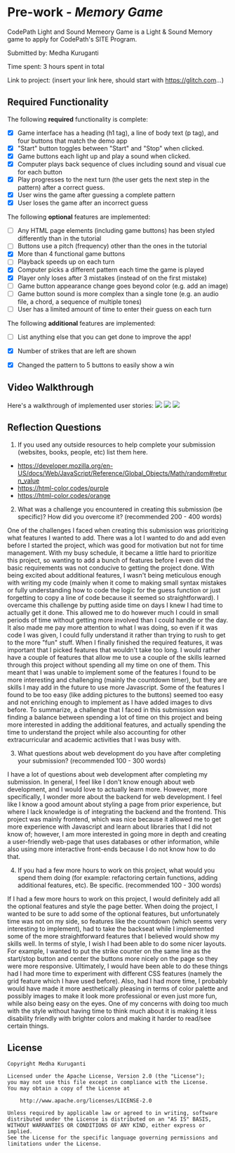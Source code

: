 # Pre-work - *Memory Game*

CodePath Light and Sound Memeory Game is a Light & Sound Memory game to apply for CodePath's SITE Program. 

Submitted by: Medha Kuruganti

Time spent: 3 hours spent in total

Link to project: (insert your link here, should start with https://glitch.com...)

## Required Functionality

The following **required** functionality is complete:

* [X] Game interface has a heading (h1 tag), a line of body text (p tag), and four buttons that match the demo app
* [X] "Start" button toggles between "Start" and "Stop" when clicked. 
* [X] Game buttons each light up and play a sound when clicked. 
* [X] Computer plays back sequence of clues including sound and visual cue for each button
* [X] Play progresses to the next turn (the user gets the next step in the pattern) after a correct guess. 
* [X] User wins the game after guessing a complete pattern
* [X] User loses the game after an incorrect guess

The following **optional** features are implemented:

* [ ] Any HTML page elements (including game buttons) has been styled differently than in the tutorial
* [ ] Buttons use a pitch (frequency) other than the ones in the tutorial
* [X] More than 4 functional game buttons
* [ ] Playback speeds up on each turn
* [X] Computer picks a different pattern each time the game is played
* [X] Player only loses after 3 mistakes (instead of on the first mistake)
* [ ] Game button appearance change goes beyond color (e.g. add an image)
* [ ] Game button sound is more complex than a single tone (e.g. an audio file, a chord, a sequence of multiple tones)
* [ ] User has a limited amount of time to enter their guess on each turn

The following **additional** features are implemented:

- [ ] List anything else that you can get done to improve the app!
- [X] Number of strikes that are left are shown
- [X] Changed the pattern to 5 buttons to easily show a win


## Video Walkthrough

Here's a walkthrough of implemented user stories:
![](https://i.imgur.com/mqQjY3q.gif)
![](https://i.imgur.com/LtubPKv.gif)
![](https://i.imgur.com/z1LWb9J.gif)


## Reflection Questions
1. If you used any outside resources to help complete your submission (websites, books, people, etc) list them here. 
  - https://developer.mozilla.org/en-US/docs/Web/JavaScript/Reference/Global_Objects/Math/random#return_value
  - https://html-color.codes/purple
  - https://html-color.codes/orange

2. What was a challenge you encountered in creating this submission (be specific)? How did you overcome it? (recommended 200 - 400 words) 
    
One of the challenges I faced when creating this submission was prioritizing what features I wanted to add. There was a lot I wanted to do and add even before I started the project, which was good for motivation but not for time management. With my busy schedule, it became a little hard to prioritize this project, so wanting to add a bunch of features before I even did the basic requirements was not conducive to getting the project done. With being excited about additional features, I wasn't being meticulous enough with writing my code (mainly when it come to making small syntax mistakes or fully understanding how to code the logic for the guess function or just forgetting to copy a line of code because it seemed so straightforward). 
I overcame this challenge by putting aside time on days I knew I had time to actually get it done. This allowed me to do however much I could in small periods of time without getting more involved than I could handle or the day. It also made me pay more attention to what I was doing, so even if it was code I was given, I could fully understand it rather than trying to rush to get to the more "fun" stuff. When I finally finished the required features, it was important that I picked features that wouldn't take too long. I would rather have a couple of features that allow me to use a couple of the skills learned through this project without spending all my time on one of them. This meant that I was unable to implement some of the features I found to be more interesting and challenging (mainly the countdown timer), but they are skills I may add in the future to use more Javascript. Some of the features I found to be too easy (like adding pictures to the buttons) seemed too easy and not enriching enough to implement as I have added images to divs before.
To summarize, a challenge that I faced in this submission was finding a balance between spending a lot of time on this project and being more interested in adding the additional features, and actually spending the time to understand the project while also accounting for other extracurricular and academic activities that I was busy with.

    

3. What questions about web development do you have after completing your submission? (recommended 100 - 300 words) 
    
I have a lot of questions about web development after completing my submission. In general, I feel like I don't know enough about web development, and I would love to actually learn more. However, more specifically, I wonder more about the backend for web development. I feel like I know a good amount about styling a page from prior experience, but where I lack knowledge is of integrating the backend and the frontend. This project was mainly frontend, which was nice because it allowed me to get more experience with Javascript and learn about libraries that I did not know of; however, I am more interested in going more in depth and creating a user-friendly web-page that uses databases or other information, while also using more interactive front-ends because I do not know how to do that.


4. If you had a few more hours to work on this project, what would you spend them doing (for example: refactoring certain functions, adding additional features, etc). Be specific. (recommended 100 - 300 words) 
   
If I had a few more hours to work on this project, I would definitely add all the optional features and style the page better. When doing the project, I wanted to be sure to add some of the optional features, but unfortunately time was not on my side, so features like the countdown (which seems very interesting to implement), had to take the backseat while I implemented some of the more straightforward features that I believed would show my skills well. In terms of style, I wish I had been able to do some nicer layouts. For example, I wanted to put the strike counter on the same line as the start/stop button and center the buttons more nicely on the page so they were more responsive. Ultimately, I would have been able to do these things had I had more time to experiment with different CSS features (namely the grid feature which I have used before). Also, had I had more time, I probably would have made it more aesthetically pleasing in terms of color palette and possibly images to make it look more professional or even just more fun, while also being easy on the eyes. One of my concerns with doing too much with the style without having time to think much about it is making it less disability friendly with brighter colors and making it harder to read/see certain things.



## License

    Copyright Medha Kuruganti

    Licensed under the Apache License, Version 2.0 (the "License");
    you may not use this file except in compliance with the License.
    You may obtain a copy of the License at

        http://www.apache.org/licenses/LICENSE-2.0

    Unless required by applicable law or agreed to in writing, software
    distributed under the License is distributed on an "AS IS" BASIS,
    WITHOUT WARRANTIES OR CONDITIONS OF ANY KIND, either express or implied.
    See the License for the specific language governing permissions and
    limitations under the License.
